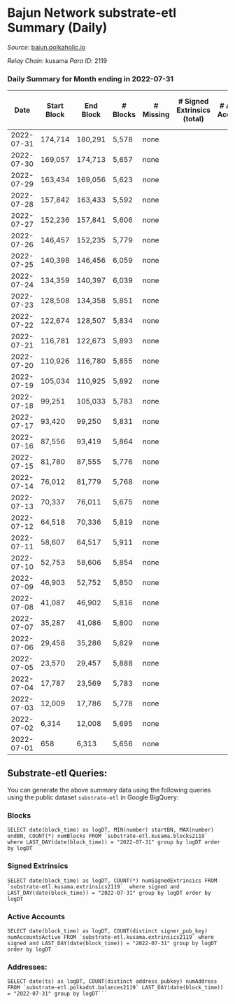 # Bajun Network substrate-etl Summary (Daily)

_Source_: [bajun.polkaholic.io](https://bajun.polkaholic.io)

*Relay Chain*: kusama
*Para ID*: 2119



### Daily Summary for Month ending in 2022-07-31


| Date | Start Block | End Block | # Blocks | # Missing | # Signed Extrinsics (total) | # Active Accounts | # Addresses with Balances | # Events | # Transfers | # XCM Transfers In | # XCM Transfers Out |
| ---- | ----------- | --------- | -------- | --------- | --------------------------- | ----------------- | ------------------------- | -------- | ----------- | ------------------ | ------------------- |
| 2022-07-31 | 174,714 | 180,291 | 5,578 | none  |  |  | 4 | 11,159 |   |   |   |
| 2022-07-30 | 169,057 | 174,713 | 5,657 | none  |  |  |  | 11,318 |   |   |   |
| 2022-07-29 | 163,434 | 169,056 | 5,623 | none  |  |  |  | 11,249 |   |   |   |
| 2022-07-28 | 157,842 | 163,433 | 5,592 | none  |  |  |  | 11,187 |   |   |   |
| 2022-07-27 | 152,236 | 157,841 | 5,606 | none  |  |  |  | 11,215 |   |   |   |
| 2022-07-26 | 146,457 | 152,235 | 5,779 | none  |  |  |  | 11,564 |   |   |   |
| 2022-07-25 | 140,398 | 146,456 | 6,059 | none  |  |  |  | 12,122 |   |   |   |
| 2022-07-24 | 134,359 | 140,397 | 6,039 | none  |  |  |  | 12,081 |   |   |   |
| 2022-07-23 | 128,508 | 134,358 | 5,851 | none  |  |  |  | 11,705 |   |   |   |
| 2022-07-22 | 122,674 | 128,507 | 5,834 | none  |  |  |  | 11,671 |   |   |   |
| 2022-07-21 | 116,781 | 122,673 | 5,893 | none  |  |  |  | 11,790 |   |   |   |
| 2022-07-20 | 110,926 | 116,780 | 5,855 | none  |  |  |  | 11,713 |   |   |   |
| 2022-07-19 | 105,034 | 110,925 | 5,892 | none  |  |  |  | 11,787 |   |   |   |
| 2022-07-18 | 99,251 | 105,033 | 5,783 | none  |  |  |  | 11,572 |   |   |   |
| 2022-07-17 | 93,420 | 99,250 | 5,831 | none  |  |  |  | 11,666 |   |   |   |
| 2022-07-16 | 87,556 | 93,419 | 5,864 | none  |  |  |  | 11,731 |   |   |   |
| 2022-07-15 | 81,780 | 87,555 | 5,776 | none  |  |  |  | 11,555 |   |   |   |
| 2022-07-14 | 76,012 | 81,779 | 5,768 | none  |  |  |  | 11,539 |   |   |   |
| 2022-07-13 | 70,337 | 76,011 | 5,675 | none  |  |  |  | 11,353 |   |   |   |
| 2022-07-12 | 64,518 | 70,336 | 5,819 | none  |  |  |  | 11,642 |   |   |   |
| 2022-07-11 | 58,607 | 64,517 | 5,911 | none  |  |  |  | 11,825 |   |   |   |
| 2022-07-10 | 52,753 | 58,606 | 5,854 | none  |  |  |  | 11,711 |   |   |   |
| 2022-07-09 | 46,903 | 52,752 | 5,850 | none  |  |  |  | 11,706 |   |   |   |
| 2022-07-08 | 41,087 | 46,902 | 5,816 | none  |  |  |  | 11,636 |   |   |   |
| 2022-07-07 | 35,287 | 41,086 | 5,800 | none  |  |  |  | 11,603 |   |   |   |
| 2022-07-06 | 29,458 | 35,286 | 5,829 | none  |  |  |  | 11,661 |   |   |   |
| 2022-07-05 | 23,570 | 29,457 | 5,888 | none  |  |  |  | 11,779 |   |   |   |
| 2022-07-04 | 17,787 | 23,569 | 5,783 | none  |  |  |  | 11,570 |   |   |   |
| 2022-07-03 | 12,009 | 17,786 | 5,778 | none  |  |  |  | 11,559 |   |   |   |
| 2022-07-02 | 6,314 | 12,008 | 5,695 | none  |  |  |  | 11,393 |   |   |   |
| 2022-07-01 | 658 | 6,313 | 5,656 | none  |  |  |  | 11,315 |   |   |   |

## Substrate-etl Queries:
You can generate the above summary data using the following queries using the public dataset `substrate-etl` in Google BigQuery:


### Blocks
```
SELECT date(block_time) as logDT, MIN(number) startBN, MAX(number) endBN, COUNT(*) numBlocks FROM `substrate-etl.kusama.blocks2119`  where LAST_DAY(date(block_time)) = "2022-07-31" group by logDT order by logDT
```


### Signed Extrinsics
```
SELECT date(block_time) as logDT, COUNT(*) numSignedExtrinsics FROM `substrate-etl.kusama.extrinsics2119`  where signed and LAST_DAY(date(block_time)) = "2022-07-31" group by logDT order by logDT
```


### Active Accounts
```
SELECT date(block_time) as logDT, COUNT(distinct signer_pub_key) numAccountsActive FROM `substrate-etl.kusama.extrinsics2119` where signed and LAST_DAY(date(block_time)) = "2022-07-31" group by logDT order by logDT
```


### Addresses:
```
SELECT date(ts) as logDT, COUNT(distinct address_pubkey) numAddress FROM `substrate-etl.polkadot.balances2119` LAST_DAY(date(block_time)) = "2022-07-31" group by logDT```

